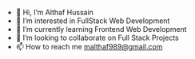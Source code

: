 - 👋 Hi, I’m Althaf Hussain
- 👀 I’m interested in FullStack Web Development
- 🌱 I’m currently learning Frontend Web Development
- 💞️ I’m looking to collaborate on Full Stack Projects
- 📫 How to reach me malthaf989@gmail.com

<!---
malthaf9/malthaf9 is a ✨ special ✨ repository because its `README.md` (this file) appears on your GitHub profile.
You can click the Preview link to take a look at your changes.
--->
